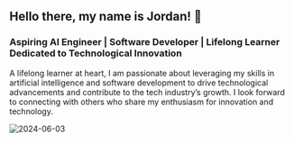 ## Hello there, my name is Jordan! 👋

### Aspiring AI Engineer | Software Developer | Lifelong Learner Dedicated to Technological Innovation
A lifelong learner at heart, I am passionate about leveraging my skills in artificial intelligence and software development to drive technological advancements and contribute to the tech industry’s growth. I look forward to connecting with others who share my enthusiasm for innovation and technology.

![2024-06-03](https://github.com/user-attachments/assets/58460120-3de7-4baf-8ba7-169e8d140704)





<!--
**FrostyOnyx/FrostyOnyx** is a ✨ _special_ ✨ repository because its `README.md` (this file) appears on your GitHub profile.

Here are some ideas to get you started:

- 🔭 I’m currently working on ...
- 🌱 I’m currently learning ...
- 👯 I’m looking to collaborate on ...
- 🤔 I’m looking for help with ...
- 💬 Ask me about ...
- 📫 How to reach me: ...
- 😄 Pronouns: ...
- ⚡ Fun fact: ...
-->
